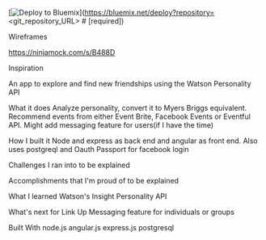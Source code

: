 [![Deploy to Bluemix](https://bluemix.net/deploy/button.png)](https://bluemix.net/deploy?repository=<git_repository_URL> # [required])

Wireframes

https://ninjamock.com/s/B488D

Inspiration

An app to explore and find new friendships using the Watson Personality API


What it does
Analyze personality, convert it to Myers Briggs equivalent. Recommend events from either Event Brite, Facebook Events or Eventful API. Might add messaging feature for users(if I have the time)

How I built it
Node and express as back end and angular as front end. Also uses postgreql and Oauth Passport for facebook login

Challenges I ran into
to be explained

Accomplishments that I'm proud of
to be explained

What I learned
Watson's Insight Personality API

What's next for Link Up
Messaging feature for individuals or groups

Built With
node.js
angular.js
express.js
postgresql
